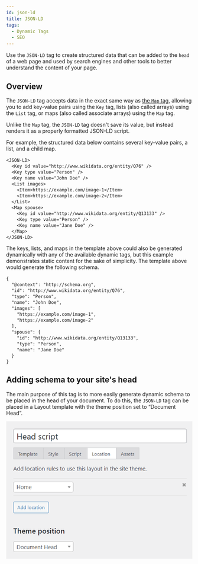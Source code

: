 ```yaml
---
id: json-ld
title: JSON-LD
tags:
  - Dynamic Tags
  - SEO
---
```

Use the `JSON-LD` tag to create structured data that can be added to the `head` of a web page and used by search engines and other tools to better understand the content of your page.

## Overview

The `JSON-LD` tag accepts data in the exact same way as [the `Map` tag](/docs/dynamic-tags/map), allowing you to add key-value pairs using the `Key` tag, lists (also called arrays) using the `List` tag, or maps (also called associate arrays) using the `Map` tag.

Unlike the `Map` tag, the `JSON-LD` tag doesn't save its value, but instead renders it as a properly formatted JSON-LD script.

For example, the structured data below contains several key-value pairs, a list, and a child map.

```markup
<JSON-LD>
  <Key id value="http://www.wikidata.org/entity/Q76" />
  <Key type value="Person" />
  <Key name value="John Doe" />
  <List images>
    <Item>https://example.com/image-1</Item>
    <Item>https://example.com/image-2</Item>
  </List>
  <Map spouse>
    <Key id value="http://www.wikidata.org/entity/Q13133" />
    <Key type value="Person" />
    <Key name value="Jane Doe" />      
  </Map>
</JSON-LD>
```

The keys, lists, and maps in the template above could also be generated dynamically with any of the available dynamic tags, but this example demonstrates static content for the sake of simplicity. The template above would generate the following schema.

```markup
{
  "@context": "http://schema.org",
  "id": "http://www.wikidata.org/entity/Q76",
  "type": "Person",
  "name": "John Doe",
  "images": [
    "https://example.com/image-1",
    "https://example.com/image-2"
  ],
  "spouse": {
    "id": "http://www.wikidata.org/entity/Q13133",
    "type": "Person",
    "name": "Jane Doe"
  }
}
```

## Adding schema to your site's head

The main purpose of this tag is to more easily generate dynamic schema to be placed in the head of your document. To do this, the `JSON-LD` tag can be placed in a Layout template with the theme position set to “Document Head”.

![](./xCIMrKkgHKVmvKIe3TgxfJPWw.png)